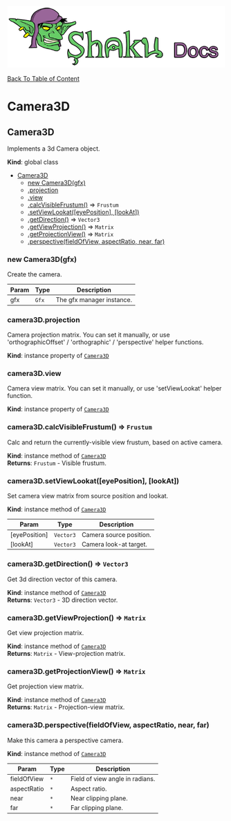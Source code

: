 ![Shaku JS](resources/logo-sm.png)

[Back To Table of Content](index.md)

# Camera3D

<a name="Camera3D"></a>

## Camera3D
Implements a 3d Camera object.

**Kind**: global class  

* [Camera3D](#Camera3D)
    * [new Camera3D(gfx)](#new_Camera3D_new)
    * [.projection](#Camera3D+projection)
    * [.view](#Camera3D+view)
    * [.calcVisibleFrustum()](#Camera3D+calcVisibleFrustum) ⇒ <code>Frustum</code>
    * [.setViewLookat([eyePosition], [lookAt])](#Camera3D+setViewLookat)
    * [.getDirection()](#Camera3D+getDirection) ⇒ <code>Vector3</code>
    * [.getViewProjection()](#Camera3D+getViewProjection) ⇒ <code>Matrix</code>
    * [.getProjectionView()](#Camera3D+getProjectionView) ⇒ <code>Matrix</code>
    * [.perspective(fieldOfView, aspectRatio, near, far)](#Camera3D+perspective)

<a name="new_Camera3D_new"></a>

### new Camera3D(gfx)
Create the camera.


| Param | Type | Description |
| --- | --- | --- |
| gfx | <code>Gfx</code> | The gfx manager instance. |

<a name="Camera3D+projection"></a>

### camera3D.projection
Camera projection matrix.
You can set it manually, or use 'orthographicOffset' / 'orthographic' / 'perspective' helper functions.

**Kind**: instance property of [<code>Camera3D</code>](#Camera3D)  
<a name="Camera3D+view"></a>

### camera3D.view
Camera view matrix.
You can set it manually, or use 'setViewLookat' helper function.

**Kind**: instance property of [<code>Camera3D</code>](#Camera3D)  
<a name="Camera3D+calcVisibleFrustum"></a>

### camera3D.calcVisibleFrustum() ⇒ <code>Frustum</code>
Calc and return the currently-visible view frustum, based on active camera.

**Kind**: instance method of [<code>Camera3D</code>](#Camera3D)  
**Returns**: <code>Frustum</code> - Visible frustum.  
<a name="Camera3D+setViewLookat"></a>

### camera3D.setViewLookat([eyePosition], [lookAt])
Set camera view matrix from source position and lookat.

**Kind**: instance method of [<code>Camera3D</code>](#Camera3D)  

| Param | Type | Description |
| --- | --- | --- |
| [eyePosition] | <code>Vector3</code> | Camera source position. |
| [lookAt] | <code>Vector3</code> | Camera look-at target. |

<a name="Camera3D+getDirection"></a>

### camera3D.getDirection() ⇒ <code>Vector3</code>
Get 3d direction vector of this camera.

**Kind**: instance method of [<code>Camera3D</code>](#Camera3D)  
**Returns**: <code>Vector3</code> - 3D direction vector.  
<a name="Camera3D+getViewProjection"></a>

### camera3D.getViewProjection() ⇒ <code>Matrix</code>
Get view projection matrix.

**Kind**: instance method of [<code>Camera3D</code>](#Camera3D)  
**Returns**: <code>Matrix</code> - View-projection matrix.  
<a name="Camera3D+getProjectionView"></a>

### camera3D.getProjectionView() ⇒ <code>Matrix</code>
Get projection view matrix.

**Kind**: instance method of [<code>Camera3D</code>](#Camera3D)  
**Returns**: <code>Matrix</code> - Projection-view matrix.  
<a name="Camera3D+perspective"></a>

### camera3D.perspective(fieldOfView, aspectRatio, near, far)
Make this camera a perspective camera.

**Kind**: instance method of [<code>Camera3D</code>](#Camera3D)  

| Param | Type | Description |
| --- | --- | --- |
| fieldOfView | <code>\*</code> | Field of view angle in radians. |
| aspectRatio | <code>\*</code> | Aspect ratio. |
| near | <code>\*</code> | Near clipping plane. |
| far | <code>\*</code> | Far clipping plane. |

